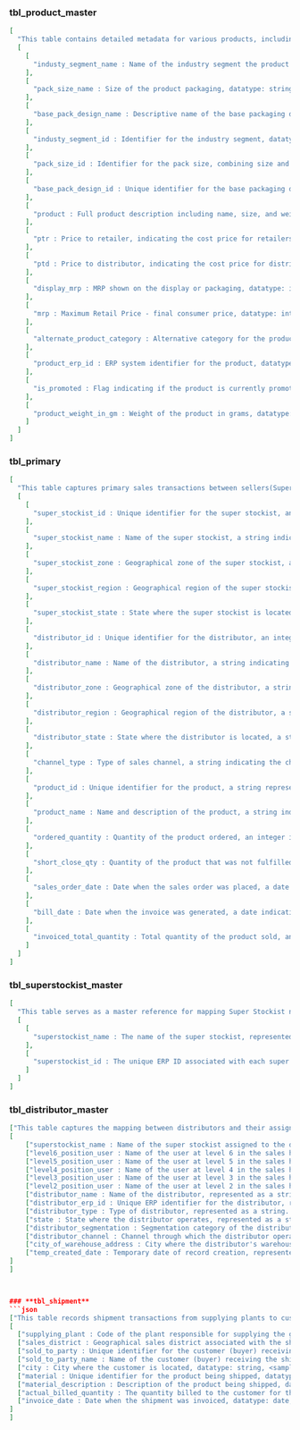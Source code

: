 ### **tbl_product_master**

```json
[
  "This table contains detailed metadata for various products, including pricing, packaging, units, categories, and custom attributes. It is used for converting quantities between units, identifying promotions, and structuring product taxonomy. The table supports UI display logic and batch rules via flags and conversion factors, and is essential for enriching sales, stock, and shipment data with standardized product information.",
  [
    [
      "industy_segment_name : Name of the industry segment the product belongs to, datatype: string, <sample values: CAR, CAR>"
    ],
    [
      "pack_size_name : Size of the product packaging, datatype: string, <sample values: MRP 20, MRP 10>"
    ],
    [
      "base_pack_design_name : Descriptive name of the base packaging design of the product, datatype: string, <sample values: Takatak Namkeen Tomato 100 Gm, Fatafat Bhel MRP 10>"
    ],
    [
      "industy_segment_id : Identifier for the industry segment, datatype: string, <sample values: Western Snacks_Out of Home, Namkeen_Out of Home>"
    ],
    [
      "pack_size_id : Identifier for the pack size, combining size and industry segment, datatype: string, <sample values: MRP 20_Western Snacks_Out of Home, MRP 10_Namkeen_Out of Home>"
    ],
    [
      "base_pack_design_id : Unique identifier for the base packaging design, datatype: string, <sample values: BIA7L670887A51556, BDM5A690290A10596>"
    ],
    [
      "product : Full product description including name, size, and weight, datatype: string, <sample values: Takatak Namkeen Tomato 100 GM*7.2 KG NGP, Fatafat Bhel MRP 10|47 GM*11.75 KG>"
    ],
    [
      "ptr : Price to retailer, indicating the cost price for retailers, datatype: float, <sample values: 15.2625, 7.4999>"
    ],
    [
      "ptd : Price to distributor, indicating the cost price for distributors, datatype: float, <sample values: 14.39, 7>"
    ],
    [
      "display_mrp : MRP shown on the display or packaging, datatype: integer, <sample values: 20, 10>"
    ],
    [
      "mrp : Maximum Retail Price - final consumer price, datatype: integer, <sample values: 20, 10>"
    ],
    [
      "alternate_product_category : Alternative category for the product, datatype: string, <sample values: Bridges, Mix/Chivra/Chanachur>"
    ],
    [
      "product_erp_id : ERP system identifier for the product, datatype: string, <sample values: FI088701000720000D, FD029000471175000D>"
    ],
    [
      "is_promoted : Flag indicating if the product is currently promoted, datatype: boolean, <sample values: False, False>"
    ],
    [
      "product_weight_in_gm : Weight of the product in grams, datatype: integer, <sample values: 0, 0>"
    ]
  ]
]
```

### **tbl_primary**

```json
[
  "This table captures primary sales transactions between sellers(Superstockist) and buyers (Distributors),it tells the order quantity against every product & invoiced quantity that was billed against those orders.Invoiced quantities are the actual sales made by SuperStockist to Distributors.",
  [
    [
      "super_stockist_id : Unique identifier for the super stockist, an integer representing the seller entity. <sample values: 19000102>"
    ],
    [
      "super_stockist_name : Name of the super stockist, a string indicating the seller's business name. <sample values: S B Markplus Private Limited-2>"
    ],
    [
      "super_stockist_zone : Geographical zone of the super stockist, a string indicating the zone. <sample values: >"
    ],
    [
      "super_stockist_region : Geographical region of the super stockist, a string indicating the region. <sample values: >"
    ],
    [
      "super_stockist_state : State where the super stockist is located, a string indicating the state. <sample values: DELHI>"
    ],
    [
      "distributor_id : Unique identifier for the distributor, an integer representing the buyer entity. <sample values: 460307>"
    ],
    [
      "distributor_name : Name of the distributor, a string indicating the buyer's business name. <sample values: SAWARIYA TRADING 41496>"
    ],
    [
      "distributor_zone : Geographical zone of the distributor, a string indicating the zone. <sample values: NORTH>"
    ],
    [
      "distributor_region : Geographical region of the distributor, a string indicating the region. <sample values: DELHI>"
    ],
    [
      "distributor_state : State where the distributor is located, a string indicating the state. <sample values: DELHI>"
    ],
    [
      "channel_type : Type of sales channel, a string indicating the channel type. <sample values: GT>"
    ],
    [
      "product_id : Unique identifier for the product, a string representing the product SKU. <sample values: FD016600220792001D>"
    ],
    [
      "product_name : Name and description of the product, a string indicating the product details. <sample values: Bhavnagri Gathiya MRP 5|22 GM*7.92 KG>"
    ],
    [
      "ordered_quantity : Quantity of the product ordered, an integer indicating the number of units. <sample values: 1800>"
    ],
    [
      "short_close_qty : Quantity of the product that was not fulfilled, an integer indicating the shortfall. <sample values: 0>"
    ],
    [
      "sales_order_date : Date when the sales order was placed, a date indicating the order date. <sample values: 04/10/25>"
    ],
    [
      "bill_date : Date when the invoice was generated, a date indicating the billing date.datatype: date <sample values: 24/04/25>"
    ],
    [
      "invoiced_total_quantity : Total quantity of the product sold, an integer indicating the invoiced units. <sample values: 1800>"
    ]
  ]
]
```

### **tbl_superstockist_master**

```json
[
  "This table serves as a master reference for mapping Super Stockist names to their corresponding ERP IDs, facilitating the identification and referencing of super stockists across distribution and supply chain datasets. It is crucial for hierarchy-level reporting and regional inventory analysis.",
  [
    [
      "superstockist_name : The name of the super stockist, represented as a string. It is used to identify the super stockist in the supply chain. <sample values: Kansal Estate Private Limited, S B Markplus Private Limited-2, etc.>"
    ],
    [
      "superstockist_id : The unique ERP ID associated with each super stockist, represented as an integer. This ID is used for referencing in various datasets. <sample values: 19000149, 19000102, etc.>"
    ]
  ]
]
```

### **tbl_distributor_master**

````json
["This table captures the mapping between distributors and their assigned super stockists in the Delhi region, including multi-level sales hierarchy data, distributor segmentation, channels, geotag, and ERP identifiers. It is useful for understanding the sales organization structure, tax jurisdictions, and distributor classification, enabling location-wise planning, supply chain alignment, and geo-segmented performance reporting.",
[
    ["superstockist_name : Name of the super stockist assigned to the distributor, represented as a string. <sample values: S B Markplus Private Limited-2, ...>"],
    ["level6_position_user : Name of the user at level 6 in the sales hierarchy, represented as a string. <sample values: Vinayak Mathur, ...>"],
    ["level5_position_user : Name of the user at level 5 in the sales hierarchy, represented as a string. <sample values: Manoj Kumar Gaur, ...>"],
    ["level4_position_user : Name of the user at level 4 in the sales hierarchy, represented as a string. <sample values: Lokesh Baweja, ...>"],
    ["level3_position_user : Name of the user at level 3 in the sales hierarchy, represented as a string. <sample values: Ashwani Mudgil, ...>"],
    ["level2_position_user : Name of the user at level 2 in the sales hierarchy, represented as a string. <sample values: Mohammad Gaffar, ...>"],
    ["distributor_name : Name of the distributor, represented as a string. <sample values: SAWARIYA TRADING 41496, ...>"],
    ["distributor_erp_id : Unique ERP identifier for the distributor, represented as an integer. <sample values: 460307, ...>"],
    ["distributor_type : Type of distributor, represented as a string. <sample values: Sub Stockist, ...>"],
    ["state : State where the distributor operates, represented as a string. <sample values: DELHI, ...>"],
    ["distributor_segmentation : Segmentation category of the distributor, represented as a string. <sample values: GT, ...>"],
    ["distributor_channel : Channel through which the distributor operates, represented as a string. <sample values: GT, ...>"],
    ["city_of_warehouse_address : City where the distributor's warehouse is located, represented as a string. <sample values: WEST DELHI WEST DELHI, ...>"],
    ["temp_created_date : Temporary date of record creation, represented as a date in DD/MM/YY format. <sample values: 30/03/25, ...>"]
]
]



### **tbl_shipment**
```json
["This table records shipment transactions from supplying plants to customers (sold-to parties), detailing the logistical and billing aspects of product movement. It serves as a key source for tracking dispatched quantities, billing dates, and the relationship between plants, regions, and customers. The data can be used for supply chain performance monitoring, shipment reconciliation with sales records, and identifying customer-level shipment patterns.",
[
  ["supplying_plant : Code of the plant responsible for supplying the goods, datatype: string, <sample values: HM51>"],
  ["sales_district : Geographical sales district associated with the shipment, datatype: string, <sample values: NORTH>"],
  ["sold_to_party : Unique identifier for the customer (buyer) receiving the shipment, datatype: integer, <sample values: 19000102>"],
  ["sold_to_party_name : Name of the customer (buyer) receiving the shipment, datatype: string, <sample values: S B Markplus Private Limited>"],
  ["city : City where the customer is located, datatype: string, <sample values: Delhi>"],
  ["material : Unique identifier for the product being shipped, datatype: string, <sample values: FD062900401000000D>"],
  ["material_description : Description of the product being shipped, datatype: string, <sample values: Palak Sev MRP 10|40 GM*10 KG>"],
  ["actual_billed_quantity : The quantity billed to the customer for the shipment, datatype: integer, <sample values: 8750, 1750, 2500>"],
  ["invoice_date : Date when the shipment was invoiced, datatype: date, <sample values: 07/05/25>"]
]
]

````
